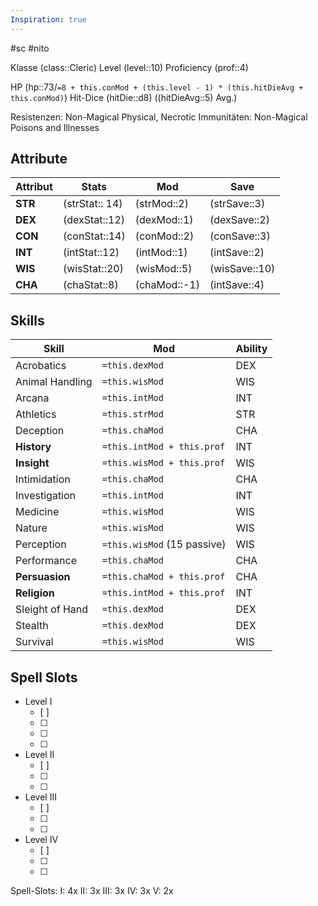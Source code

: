 ```yaml
---
Inspiration: true
---
```

#sc #nito 

Klasse (class::Cleric)
Level (level::10)
Proficiency (prof::4)

HP (hp::73/`=8 + this.conMod + (this.level - 1) * (this.hitDieAvg + this.conMod)`)
Hit-Dice (hitDie::d8) ((hitDieAvg::5) Avg.)

Resistenzen: Non-Magical Physical, Necrotic
Immunitäten: Non-Magical Poisons and Illnesses

## Attribute

| Attribut | Stats          | Mod          | Save          |
| -------- | -------------- | ------------ | ------------- |
| **STR**  | (strStat:: 14) | (strMod::2)  | (strSave::3)  |
| **DEX**  | (dexStat::12)  | (dexMod::1)  | (dexSave::2)  |
| **CON**  | (conStat::14)  | (conMod::2)  | (conSave::3)  |
| **INT**  | (intStat::12)  | (intMod::1)  | (intSave::2)  |
| **WIS**  | (wisStat::20)  | (wisMod::5)  | (wisSave::10) |
| **CHA**  | (chaStat::8)   | (chaMod::-1) | (intSave::4)  |
## Skills

| Skill           | Mod                         | Ability |
| --------------- | --------------------------- | ------- |
| Acrobatics      | `=this.dexMod`              | DEX     |
| Animal Handling | `=this.wisMod`              | WIS     |
| Arcana          | `=this.intMod`              | INT     |
| Athletics       | `=this.strMod`              | STR     |
| Deception       | `=this.chaMod`              | CHA     |
| **History**     | `=this.intMod + this.prof`  | INT     |
| **Insight**     | `=this.wisMod + this.prof`  | WIS     |
| Intimidation    | `=this.chaMod`              | CHA     |
| Investigation   | `=this.intMod`              | INT     |
| Medicine        | `=this.wisMod`              | WIS     |
| Nature          | `=this.wisMod`              | WIS     |
| Perception      | `=this.wisMod` (15 passive) | WIS     |
| Performance     | `=this.chaMod`              | CHA     |
| **Persuasion**  | `=this.chaMod + this.prof`  | CHA     |
| **Religion**    | `=this.intMod + this.prof`  | INT     |
| Sleight of Hand | `=this.dexMod`              | DEX     |
| Stealth         | `=this.dexMod`              | DEX     |
| Survival        | `=this.wisMod`              | WIS     |
## Spell Slots

- Level I
	- [ ] 
	- [ ] 
	- [ ] 
	- [ ] 
	
- Level II
	- [ ] 
	- [ ] 
	- [ ] 

- Level III
	- [ ] 
	- [ ] 
	- [ ] 

- Level IV
	- [ ] 
	- [ ] 
	- [ ] 

Spell-Slots:
I: 4x
II: 3x
III: 3x
IV: 3x
V: 2x
